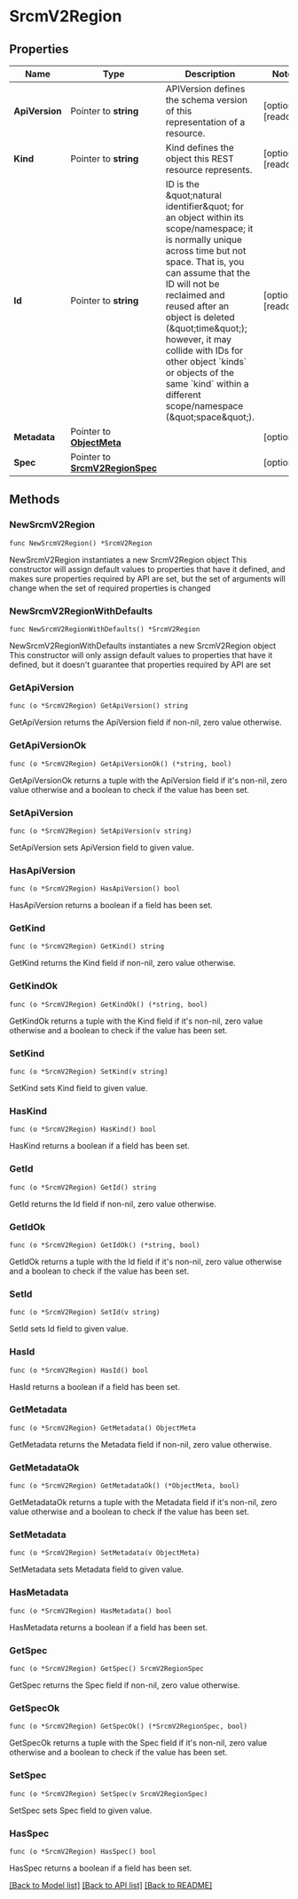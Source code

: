 # SrcmV2Region

## Properties

Name | Type | Description | Notes
------------ | ------------- | ------------- | -------------
**ApiVersion** | Pointer to **string** | APIVersion defines the schema version of this representation of a resource. | [optional] [readonly] 
**Kind** | Pointer to **string** | Kind defines the object this REST resource represents. | [optional] [readonly] 
**Id** | Pointer to **string** | ID is the \&quot;natural identifier\&quot; for an object within its scope/namespace; it is normally unique across time but not space. That is, you can assume that the ID will not be reclaimed and reused after an object is deleted (\&quot;time\&quot;); however, it may collide with IDs for other object &#x60;kinds&#x60; or objects of the same &#x60;kind&#x60; within a different scope/namespace (\&quot;space\&quot;). | [optional] [readonly] 
**Metadata** | Pointer to [**ObjectMeta**](ObjectMeta.md) |  | [optional] 
**Spec** | Pointer to [**SrcmV2RegionSpec**](SrcmV2RegionSpec.md) |  | [optional] 

## Methods

### NewSrcmV2Region

`func NewSrcmV2Region() *SrcmV2Region`

NewSrcmV2Region instantiates a new SrcmV2Region object
This constructor will assign default values to properties that have it defined,
and makes sure properties required by API are set, but the set of arguments
will change when the set of required properties is changed

### NewSrcmV2RegionWithDefaults

`func NewSrcmV2RegionWithDefaults() *SrcmV2Region`

NewSrcmV2RegionWithDefaults instantiates a new SrcmV2Region object
This constructor will only assign default values to properties that have it defined,
but it doesn't guarantee that properties required by API are set

### GetApiVersion

`func (o *SrcmV2Region) GetApiVersion() string`

GetApiVersion returns the ApiVersion field if non-nil, zero value otherwise.

### GetApiVersionOk

`func (o *SrcmV2Region) GetApiVersionOk() (*string, bool)`

GetApiVersionOk returns a tuple with the ApiVersion field if it's non-nil, zero value otherwise
and a boolean to check if the value has been set.

### SetApiVersion

`func (o *SrcmV2Region) SetApiVersion(v string)`

SetApiVersion sets ApiVersion field to given value.

### HasApiVersion

`func (o *SrcmV2Region) HasApiVersion() bool`

HasApiVersion returns a boolean if a field has been set.

### GetKind

`func (o *SrcmV2Region) GetKind() string`

GetKind returns the Kind field if non-nil, zero value otherwise.

### GetKindOk

`func (o *SrcmV2Region) GetKindOk() (*string, bool)`

GetKindOk returns a tuple with the Kind field if it's non-nil, zero value otherwise
and a boolean to check if the value has been set.

### SetKind

`func (o *SrcmV2Region) SetKind(v string)`

SetKind sets Kind field to given value.

### HasKind

`func (o *SrcmV2Region) HasKind() bool`

HasKind returns a boolean if a field has been set.

### GetId

`func (o *SrcmV2Region) GetId() string`

GetId returns the Id field if non-nil, zero value otherwise.

### GetIdOk

`func (o *SrcmV2Region) GetIdOk() (*string, bool)`

GetIdOk returns a tuple with the Id field if it's non-nil, zero value otherwise
and a boolean to check if the value has been set.

### SetId

`func (o *SrcmV2Region) SetId(v string)`

SetId sets Id field to given value.

### HasId

`func (o *SrcmV2Region) HasId() bool`

HasId returns a boolean if a field has been set.

### GetMetadata

`func (o *SrcmV2Region) GetMetadata() ObjectMeta`

GetMetadata returns the Metadata field if non-nil, zero value otherwise.

### GetMetadataOk

`func (o *SrcmV2Region) GetMetadataOk() (*ObjectMeta, bool)`

GetMetadataOk returns a tuple with the Metadata field if it's non-nil, zero value otherwise
and a boolean to check if the value has been set.

### SetMetadata

`func (o *SrcmV2Region) SetMetadata(v ObjectMeta)`

SetMetadata sets Metadata field to given value.

### HasMetadata

`func (o *SrcmV2Region) HasMetadata() bool`

HasMetadata returns a boolean if a field has been set.

### GetSpec

`func (o *SrcmV2Region) GetSpec() SrcmV2RegionSpec`

GetSpec returns the Spec field if non-nil, zero value otherwise.

### GetSpecOk

`func (o *SrcmV2Region) GetSpecOk() (*SrcmV2RegionSpec, bool)`

GetSpecOk returns a tuple with the Spec field if it's non-nil, zero value otherwise
and a boolean to check if the value has been set.

### SetSpec

`func (o *SrcmV2Region) SetSpec(v SrcmV2RegionSpec)`

SetSpec sets Spec field to given value.

### HasSpec

`func (o *SrcmV2Region) HasSpec() bool`

HasSpec returns a boolean if a field has been set.


[[Back to Model list]](../README.md#documentation-for-models) [[Back to API list]](../README.md#documentation-for-api-endpoints) [[Back to README]](../README.md)


